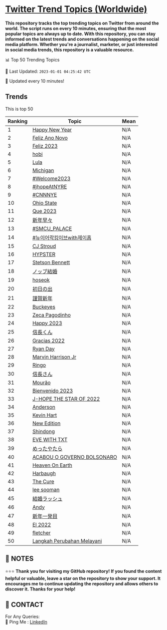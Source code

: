 [Twitter Trend Topics (Worldwide)](https://github.com/ErcinDedeoglu/Twitter-Trend-Topics)
==========

**This repository tracks the top trending topics on Twitter from around the world. 
The script runs on every 10 minutes, ensuring that the most popular topics are always up to date. 
With this repository, you can stay informed on the latest trends and conversations happening on the social media platform. 
Whether you're a journalist, marketer, or just interested in social media trends, this repository is a valuable resource.**


📊 Top 50 Trending Topics

📆 Last Updated: `2023-01-01 04:25:42 UTC`

🔧 Updated every 10 minutes!


## Trends

This is top 50

| Ranking | Topic | Mean |
| ------- | ------------ | ------------ |
| 1 | [Happy New Year](http://twitter.com/search?q=Happy+New+Year) | N/A |
| 2 | [Feliz Ano Novo](http://twitter.com/search?q=Feliz+Ano+Novo) | N/A |
| 3 | [Feliz 2023](http://twitter.com/search?q=Feliz+2023) | N/A |
| 4 | [hobi](http://twitter.com/search?q=hobi) | N/A |
| 5 | [Lula](http://twitter.com/search?q=Lula) | N/A |
| 6 | [Michigan](http://twitter.com/search?q=Michigan) | N/A |
| 7 | [#Welcome2023](http://twitter.com/search?q=%23Welcome2023) | N/A |
| 8 | [#jhopeAtNYRE](http://twitter.com/search?q=%23jhopeAtNYRE) | N/A |
| 9 | [#CNNNYE](http://twitter.com/search?q=%23CNNNYE) | N/A |
| 10 | [Ohio State](http://twitter.com/search?q=Ohio+State) | N/A |
| 11 | [Que 2023](http://twitter.com/search?q=Que+2023) | N/A |
| 12 | [新年早々](http://twitter.com/search?q=%e6%96%b0%e5%b9%b4%e6%97%a9%e3%80%85) | N/A |
| 13 | [#SMCU_PALACE](http://twitter.com/search?q=%23SMCU_PALACE) | N/A |
| 14 | [#뉴이어락킹이브with제이홉](http://twitter.com/search?q=%23%eb%89%b4%ec%9d%b4%ec%96%b4%eb%9d%bd%ed%82%b9%ec%9d%b4%eb%b8%8cwith%ec%a0%9c%ec%9d%b4%ed%99%89) | N/A |
| 15 | [CJ Stroud](http://twitter.com/search?q=CJ+Stroud) | N/A |
| 16 | [HYPSTER](http://twitter.com/search?q=HYPSTER) | N/A |
| 17 | [Stetson Bennett](http://twitter.com/search?q=Stetson+Bennett) | N/A |
| 18 | [ノッブ結婚](http://twitter.com/search?q=%e3%83%8e%e3%83%83%e3%83%96%e7%b5%90%e5%a9%9a) | N/A |
| 19 | [hoseok](http://twitter.com/search?q=hoseok) | N/A |
| 20 | [初日の出](http://twitter.com/search?q=%e5%88%9d%e6%97%a5%e3%81%ae%e5%87%ba) | N/A |
| 21 | [謹賀新年](http://twitter.com/search?q=%e8%ac%b9%e8%b3%80%e6%96%b0%e5%b9%b4) | N/A |
| 22 | [Buckeyes](http://twitter.com/search?q=Buckeyes) | N/A |
| 23 | [Zeca Pagodinho](http://twitter.com/search?q=Zeca+Pagodinho) | N/A |
| 24 | [Happy 2023](http://twitter.com/search?q=Happy+2023) | N/A |
| 25 | [信長くん](http://twitter.com/search?q=%e4%bf%a1%e9%95%b7%e3%81%8f%e3%82%93) | N/A |
| 26 | [Gracias 2022](http://twitter.com/search?q=Gracias+2022) | N/A |
| 27 | [Ryan Day](http://twitter.com/search?q=Ryan+Day) | N/A |
| 28 | [Marvin Harrison Jr](http://twitter.com/search?q=Marvin+Harrison+Jr) | N/A |
| 29 | [Ringo](http://twitter.com/search?q=Ringo) | N/A |
| 30 | [信長さん](http://twitter.com/search?q=%e4%bf%a1%e9%95%b7%e3%81%95%e3%82%93) | N/A |
| 31 | [Mourão](http://twitter.com/search?q=Mour%c3%a3o) | N/A |
| 32 | [Bienvenido 2023](http://twitter.com/search?q=Bienvenido+2023) | N/A |
| 33 | [J-HOPE THE STAR OF 2022](http://twitter.com/search?q=J-HOPE+THE+STAR+OF+2022) | N/A |
| 34 | [Anderson](http://twitter.com/search?q=Anderson) | N/A |
| 35 | [Kevin Hart](http://twitter.com/search?q=Kevin+Hart) | N/A |
| 36 | [New Edition](http://twitter.com/search?q=New+Edition) | N/A |
| 37 | [Shindong](http://twitter.com/search?q=Shindong) | N/A |
| 38 | [EVE WITH TXT](http://twitter.com/search?q=EVE+WITH+TXT) | N/A |
| 39 | [めったやたら](http://twitter.com/search?q=%e3%82%81%e3%81%a3%e3%81%9f%e3%82%84%e3%81%9f%e3%82%89) | N/A |
| 40 | [ACABOU O GOVERNO BOLSONARO](http://twitter.com/search?q=ACABOU+O+GOVERNO+BOLSONARO) | N/A |
| 41 | [Heaven On Earth](http://twitter.com/search?q=Heaven+On+Earth) | N/A |
| 42 | [Harbaugh](http://twitter.com/search?q=Harbaugh) | N/A |
| 43 | [The Cure](http://twitter.com/search?q=The+Cure) | N/A |
| 44 | [lee sooman](http://twitter.com/search?q=lee+sooman) | N/A |
| 45 | [結婚ラッシュ](http://twitter.com/search?q=%e7%b5%90%e5%a9%9a%e3%83%a9%e3%83%83%e3%82%b7%e3%83%a5) | N/A |
| 46 | [Andy](http://twitter.com/search?q=Andy) | N/A |
| 47 | [新年一発目](http://twitter.com/search?q=%e6%96%b0%e5%b9%b4%e4%b8%80%e7%99%ba%e7%9b%ae) | N/A |
| 48 | [El 2022](http://twitter.com/search?q=El+2022) | N/A |
| 49 | [fletcher](http://twitter.com/search?q=fletcher) | N/A |
| 50 | [Langkah Perubahan Melayani](http://twitter.com/search?q=Langkah+Perubahan+Melayani) | N/A |




## 📝 NOTES

⭐⭐⭐ **Thank you for visiting my GitHub repository! If you found the content helpful or valuable, leave a star on the repository to show your support. It encourages me to continue updating the repository and allows others to discover it. Thanks for your help!**

## 📨 CONTACT

 For Any Queries:  
            🏓 Ping Me : [LinkedIn](https://www.linkedin.com/in/ercindedeoglu/)